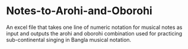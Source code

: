 # Notes-to-Arohi-and-Oborohi
An excel file that takes one line of numeric notation for musical notes as input and outputs the arohi and oborohi combination used for practicing sub-continental singing in Bangla musical notation.
